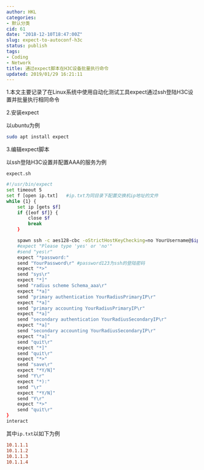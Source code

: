 ```yaml
---
author: HKL
categories:
- 默认分类
cid: 61
date: "2018-12-10T18:47:00Z"
slug: expect-to-autoconf-h3c
status: publish
tags:
- Coding
- Network
title: 通过expect脚本在H3C设备批量执行命令
updated: 2019/01/29 16:21:11
---
```



1.本文主要记录了在Linux系统中使用自动化测试工具expect通过ssh登陆H3C设置并批量执行相同命令
	   
2.安装expect

以ubuntu为例

```bash
sudo apt install expect
```

3.编辑expect脚本

<!--more-->
以ssh登陆H3C设置并配置AAA的服务为例

`expect.sh`

```bash
#!/usr/bin/expect
set timeout 5
set f [open ip.txt]   #ip.txt为同目录下配置交换机ip地址的文件
while {1} {
	set ip [gets $f]
	if {[eof $f]} {
		close $f
		break
	}

	spawn ssh -c aes128-cbc -oStrictHostKeyChecking=no YourUsername@$ip
	#expect "Please type 'yes' or 'no'"
	#send "yes\r"
	expect "*password:"
	send "YourPassword\r" #password123为ssh的登陆密码
	expect "*>"
	send "sys\r"
	expect "*]"
	send "radius scheme Schema_aaa\r"
	expect "*a]"
	send "primary authentication YourRadiusPrimaryIP\r"
	expect "*a]"
	send "primary accounting YourRadiusPrimaryIP\r"
	expect "*a]"
	send "secondary authentication YourRadiusSecondaryIP\r"
	expect "*a]"
	send "secondary accounting YourRadiusSecondaryIP\r"
	expect "*a]"
	send "quit\r"
	expect "*]"
	send "quit\r"
	expect "*>"
	send "save\r"
	expect "*Y/N]"
	send "Y\r"
	expect "*):"
	send "\r"
	expect "*Y/N]"
	send "Y\r"
	expect "*>"
	send "quit\r"
}
interact
```

其中`ip.txt`以如下为例

```ini
10.1.1.1
10.1.1.2
10.1.1.3
10.1.1.4
```

